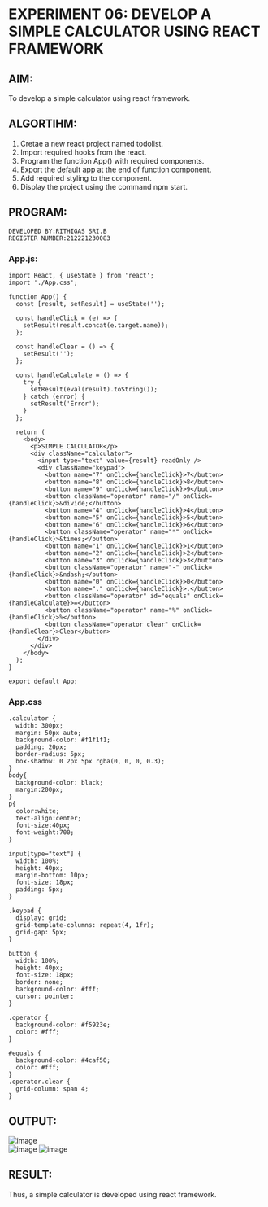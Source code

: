# EXPERIMENT 06: DEVELOP A SIMPLE CALCULATOR USING REACT FRAMEWORK
## AIM:
To develop a simple calculator using react framework.
## ALGORTIHM:
1. Cretae a new react project named todolist.
2. Import required hooks from the react.
3. Program the function App() with required components.
4. Export the default app at the end of function component.
5. Add required styling to the component.
6. Display the project using the command npm start.
## PROGRAM:
```
DEVELOPED BY:RITHIGAS SRI.B
REGISTER NUMBER:212221230083
```
### App.js:
```
import React, { useState } from 'react';
import './App.css';

function App() {
  const [result, setResult] = useState('');

  const handleClick = (e) => {
    setResult(result.concat(e.target.name));
  };

  const handleClear = () => {
    setResult('');
  };

  const handleCalculate = () => {
    try {
      setResult(eval(result).toString());
    } catch (error) {
      setResult('Error');
    }
  };

  return (
    <body>
      <p>SIMPLE CALCULATOR</p>
      <div className="calculator">
        <input type="text" value={result} readOnly />
        <div className="keypad">
          <button name="7" onClick={handleClick}>7</button>
          <button name="8" onClick={handleClick}>8</button>
          <button name="9" onClick={handleClick}>9</button>
          <button className="operator" name="/" onClick={handleClick}>&divide;</button>
          <button name="4" onClick={handleClick}>4</button>
          <button name="5" onClick={handleClick}>5</button>
          <button name="6" onClick={handleClick}>6</button>
          <button className="operator" name="*" onClick={handleClick}>&times;</button>
          <button name="1" onClick={handleClick}>1</button>
          <button name="2" onClick={handleClick}>2</button>
          <button name="3" onClick={handleClick}>3</button>
          <button className="operator" name="-" onClick={handleClick}>&ndash;</button>
          <button name="0" onClick={handleClick}>0</button>
          <button name="." onClick={handleClick}>.</button>
          <button className="operator" id="equals" onClick={handleCalculate}>=</button>
          <button className="operator" name="%" onClick={handleClick}>%</button>
          <button className="operator clear" onClick={handleClear}>Clear</button>
        </div>
      </div>
    </body>
  );
}

export default App;
```
### App.css
```
.calculator {
  width: 300px;
  margin: 50px auto;
  background-color: #f1f1f1;
  padding: 20px;
  border-radius: 5px;
  box-shadow: 0 2px 5px rgba(0, 0, 0, 0.3);
}
body{
  background-color: black;
  margin:200px;
}
p{
  color:white;
  text-align:center;
  font-size:40px;
  font-weight:700;
}

input[type="text"] {
  width: 100%;
  height: 40px;
  margin-bottom: 10px;
  font-size: 18px;
  padding: 5px;
}

.keypad {
  display: grid;
  grid-template-columns: repeat(4, 1fr);
  grid-gap: 5px;
}

button {
  width: 100%;
  height: 40px;
  font-size: 18px;
  border: none;
  background-color: #fff;
  cursor: pointer;
}

.operator {
  background-color: #f5923e;
  color: #fff;
}

#equals {
  background-color: #4caf50;
  color: #fff;
}
.operator.clear {
  grid-column: span 4;
}
```

## OUTPUT:
![image](https://github.com/Rithigasri/Calculator-React/assets/93427256/7b224e0b-bf2f-404b-9aa6-04f49b3f17a9)<br/>
![image](https://github.com/Rithigasri/Calculator-React/assets/93427256/62a13288-d563-4fa2-aa07-c9d3189bf191)
![image](https://github.com/Rithigasri/Calculator-React/assets/93427256/84987e2b-7849-4d6e-9848-7da01fc17d6c)

## RESULT:
Thus, a simple calculator is developed using react framework.


